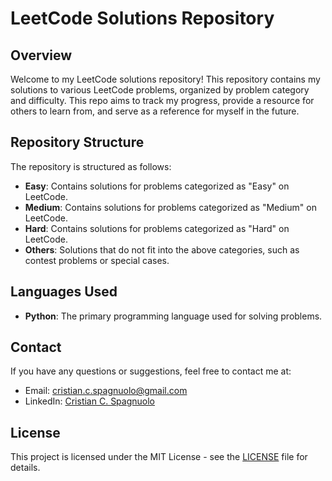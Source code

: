 # LeetCode Solutions Repository

## Overview

Welcome to my LeetCode solutions repository! This repository contains my solutions to various LeetCode problems, organized by problem category and difficulty. This repo aims to track my progress, provide a resource for others to learn from, and serve as a reference for myself in the future.

## Repository Structure

The repository is structured as follows:

- **Easy**: Contains solutions for problems categorized as "Easy" on LeetCode.
- **Medium**: Contains solutions for problems categorized as "Medium" on LeetCode.
- **Hard**: Contains solutions for problems categorized as "Hard" on LeetCode.
- **Others**: Solutions that do not fit into the above categories, such as contest problems or special cases.

## Languages Used

- **Python**: The primary programming language used for solving problems.


## Contact

If you have any questions or suggestions, feel free to contact me at:

- Email: cristian.c.spagnuolo@gmail.com
- LinkedIn: [Cristian C. Spagnuolo](https://www.linkedin.com/in/cristian-c-spagnuolo/)

## License

This project is licensed under the MIT License - see the [LICENSE](LICENSE) file for details.
